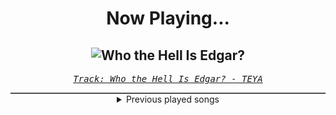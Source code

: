 <div align="center"> 
<h1>Now Playing...</h1>

![Who the Hell Is Edgar?](https://i.scdn.co/image/ab67616d00001e02b75dd1b7de969ef4e3a497c2)
--
_<samp><a href="https://open.spotify.com/track/3gUC7tGDPVLOq42vvTUVdI">Track: Who the Hell Is Edgar? - TEYA</a></samp>_

<div style="border: 1px #4B5054 solid"></div>
<details>
  <summary>
    Previous played songs
  </summary>
  <table>
    <thead>
      <tr>
        <th>
          Artist
        </th>
        <th>
          Song
        </th>
        <th>
          Link
        </th>
      </tr>
    </thead>
    <tbody>
      <tr><td>TEYA</td><td>Who the Hell Is Edgar?</td><td><a href="https://open.spotify.com/track/3gUC7tGDPVLOq42vvTUVdI">https://open.spotify.com/track/3gUC7tGDPVLOq42vvTUVdI</a></td></tr><tr><td>TEYA</td><td>Who the Hell Is Edgar?</td><td><a href="https://open.spotify.com/track/3gUC7tGDPVLOq42vvTUVdI">https://open.spotify.com/track/3gUC7tGDPVLOq42vvTUVdI</a></td></tr><tr><td>TEYA</td><td>Who the Hell Is Edgar?</td><td><a href="https://open.spotify.com/track/3gUC7tGDPVLOq42vvTUVdI">https://open.spotify.com/track/3gUC7tGDPVLOq42vvTUVdI</a></td></tr><tr><td>TEYA</td><td>Who the Hell Is Edgar?</td><td><a href="https://open.spotify.com/track/3gUC7tGDPVLOq42vvTUVdI">https://open.spotify.com/track/3gUC7tGDPVLOq42vvTUVdI</a></td></tr><tr><td>Motionless In White</td><td>Meltdown</td><td><a href="https://open.spotify.com/track/6w3hTgFYPaUo6WFz2tEOtX">https://open.spotify.com/track/6w3hTgFYPaUo6WFz2tEOtX</a></td></tr><tr><td>Motionless In White</td><td>Sign of Life</td><td><a href="https://open.spotify.com/track/73QoCfWJJWbRYmm5nCH5Y2">https://open.spotify.com/track/73QoCfWJJWbRYmm5nCH5Y2</a></td></tr><tr><td>Motionless In White</td><td>Masterpiece</td><td><a href="https://open.spotify.com/track/3c9kVsKF68xMzlS0NikVn3">https://open.spotify.com/track/3c9kVsKF68xMzlS0NikVn3</a></td></tr><tr><td>Versus Me</td><td>Terrified</td><td><a href="https://open.spotify.com/track/0wCT2ivXYnHssIDf2n3LV6">https://open.spotify.com/track/0wCT2ivXYnHssIDf2n3LV6</a></td></tr><tr><td>Citizen Soldier</td><td>Afterlife</td><td><a href="https://open.spotify.com/track/7bKfDP3DQQMmybmvoLtNLC">https://open.spotify.com/track/7bKfDP3DQQMmybmvoLtNLC</a></td></tr><tr><td>Daughtry</td><td>Separate Ways (Worlds Apart)</td><td><a href="https://open.spotify.com/track/7goFhrbCC2m2HI3EbBYgU4">https://open.spotify.com/track/7goFhrbCC2m2HI3EbBYgU4</a></td></tr><tr><td>Too Close To Touch</td><td>Sympathy</td><td><a href="https://open.spotify.com/track/1s4Nc5XFspnFHEHLv92gak">https://open.spotify.com/track/1s4Nc5XFspnFHEHLv92gak</a></td></tr><tr><td>The Browning</td><td>Gott ist Tot</td><td><a href="https://open.spotify.com/track/3AqhXAO5WgN1QKZEcsq5Zp">https://open.spotify.com/track/3AqhXAO5WgN1QKZEcsq5Zp</a></td></tr><tr><td>The Browning</td><td>Anticendency</td><td><a href="https://open.spotify.com/track/0qniTcwKZmlCrPTxn2XdBS">https://open.spotify.com/track/0qniTcwKZmlCrPTxn2XdBS</a></td></tr><tr><td>The Browning</td><td>Destroyer</td><td><a href="https://open.spotify.com/track/0hXrWs6CkPAmA2vaTnIIGx">https://open.spotify.com/track/0hXrWs6CkPAmA2vaTnIIGx</a></td></tr><tr><td>The Browning</td><td>Destroyer</td><td><a href="https://open.spotify.com/track/0hXrWs6CkPAmA2vaTnIIGx">https://open.spotify.com/track/0hXrWs6CkPAmA2vaTnIIGx</a></td></tr><tr><td>The Browning</td><td>End Of Existence</td><td><a href="https://open.spotify.com/track/4PsJwwJP7I7rpK1dOnZeAQ">https://open.spotify.com/track/4PsJwwJP7I7rpK1dOnZeAQ</a></td></tr><tr><td>The Browning</td><td>Fearless</td><td><a href="https://open.spotify.com/track/50HShZGOSa1zHFQKW0bNoS">https://open.spotify.com/track/50HShZGOSa1zHFQKW0bNoS</a></td></tr><tr><td>Two Steps from Hell</td><td>Off The Map</td><td><a href="https://open.spotify.com/track/7zJT17r8FC7MTX6gQroDT6">https://open.spotify.com/track/7zJT17r8FC7MTX6gQroDT6</a></td></tr><tr><td>Hollywood Undead</td><td>First Class Suicide</td><td><a href="https://open.spotify.com/track/2LvIbJ2qdrUEm1ZDtHphFX">https://open.spotify.com/track/2LvIbJ2qdrUEm1ZDtHphFX</a></td></tr><tr><td>Lø Spirit</td><td>What If..?</td><td><a href="https://open.spotify.com/track/4NT37ihhm4DdbW4HuZ3QWB">https://open.spotify.com/track/4NT37ihhm4DdbW4HuZ3QWB</a></td></tr>
    </tbody>
  </table>
</details>

</div>
